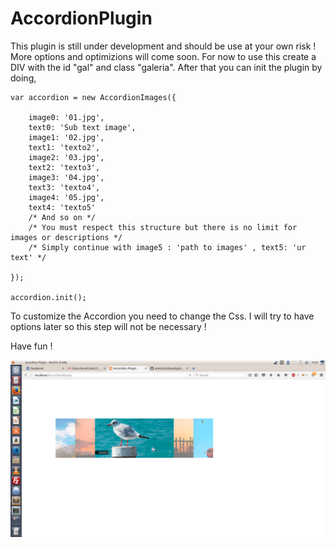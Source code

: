 # AccordionPlugin

This plugin is still under development and should be use at your own risk ! More options and optimizions will come soon.
For now to use this create a DIV with the id "gal" and class "galeria".
After that you can init the plugin by doing,

	var accordion = new AccordionImages({

		image0: '01.jpg',
		text0: 'Sub text image',
		image1: '02.jpg',
		text1: 'texto2',
		image2: '03.jpg',
		text2: 'texto3',
		image3: '04.jpg',
		text3: 'texto4',
		image4: '05.jpg',
		text4: 'texto5'
		/* And so on */
		/* You must respect this structure but there is no limit for images or descriptions */
		/* Simply continue with image5 : 'path to images' , text5: 'ur text' */

	});

	accordion.init();

To customize the Accordion you need to change the Css. I will try to have options later so this step will not be necessary !

Have fun !

![promisechains](https://github.com/amzuh/AccordionPlugin/blob/master/accordion.png?raw=true)
